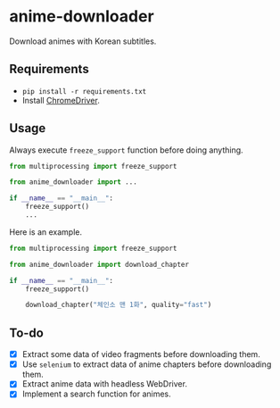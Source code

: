 # anime-downloader

Download animes with Korean subtitles.

## Requirements

- `pip install -r requirements.txt`
- Install [ChromeDriver](https://chromedriver.chromium.org/).

## Usage

Always execute `freeze_support` function before doing anything.

```python
from multiprocessing import freeze_support

from anime_downloader import ...

if __name__ == "__main__":
    freeze_support()
    ...
```

Here is an example.

```python
from multiprocessing import freeze_support

from anime_downloader import download_chapter

if __name__ == "__main__":
    freeze_support()

    download_chapter("체인소 맨 1화", quality="fast")
```

## To-do

- [x] Extract some data of video fragments before downloading them.
- [x] Use `selenium` to extract data of anime chapters before downloading them.
- [x] Extract anime data with headless WebDriver.
- [x] Implement a search function for animes.
